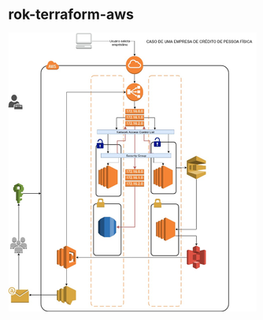 # rok-terraform-aws

![Project Structure](https://github.com/renatorp/rok-terraform-aws/blob/master/assets/aws-2.jpg)
